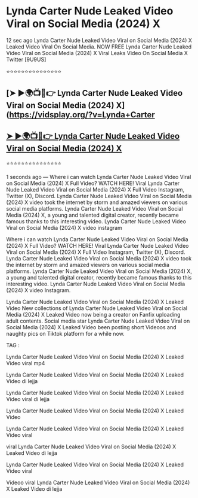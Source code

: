 ﻿# Lynda Carter Nude Leaked Video Viral on Social Media (2024) X



12 sec ago Lynda Carter Nude Leaked Video Viral on Social Media (2024) X Leaked Video Viral On Social Media. NOW FREE Lynda Carter Nude Leaked Video Viral on Social Media (2024) X Viral Leaks Video On Social Media X Twitter [9U9US]

⭐⭐⭐⭐⭐⭐⭐⭐⭐⭐⭐⭐⭐⭐⭐

## [➤ ►🌍📺📱👉 Lynda Carter Nude Leaked Video Viral on Social Media (2024) X](https://vidsplay.org/?v=Lynda+Carter

## [➤ ►🌍📺📱👉 Lynda Carter Nude Leaked Video Viral on Social Media (2024) X](https://vidsplay.org/?v=Lynda+Carter)


⭐⭐⭐⭐⭐⭐⭐⭐⭐⭐⭐⭐⭐⭐⭐



1 seconds ago — Where i can watch Lynda Carter Nude Leaked Video Viral on Social Media (2024) X Full Video? WATCH HERE! Viral Lynda Carter Nude Leaked Video Viral on Social Media (2024) X Full Video Instagram, Twitter (X), Discord. Lynda Carter Nude Leaked Video Viral on Social Media (2024) X video took the internet by storm and amazed viewers on various social media platforms. Lynda Carter Nude Leaked Video Viral on Social Media (2024) X, a young and talented digital creator, recently became famous thanks to this interesting video. Lynda Carter Nude Leaked Video Viral on Social Media (2024) X video instagram

Where i can watch Lynda Carter Nude Leaked Video Viral on Social Media (2024) X Full Video? WATCH HERE! Viral Lynda Carter Nude Leaked Video Viral on Social Media (2024) X Full Video Instagram, Twitter (X), Discord. Lynda Carter Nude Leaked Video Viral on Social Media (2024) X video took the internet by storm and amazed viewers on various social media platforms. Lynda Carter Nude Leaked Video Viral on Social Media (2024) X, a young and talented digital creator, recently became famous thanks to this interesting video. Lynda Carter Nude Leaked Video Viral on Social Media (2024) X video Instagram.

Lynda Carter Nude Leaked Video Viral on Social Media (2024) X Leaked Video New collections of Lynda Carter Nude Leaked Video Viral on Social Media (2024) X Leaked Video now being a creator on Fanfix uploading adult contents. Social media star Lynda Carter Nude Leaked Video Viral on Social Media (2024) X Leaked Video been posting short Videoos and naughty pics on Tiktok platform for a while now.

TAG :

 

Lynda Carter Nude Leaked Video Viral on Social Media (2024) X Leaked Video viral mp4

 

Lynda Carter Nude Leaked Video Viral on Social Media (2024) X Leaked Video di lejja

 

Lynda Carter Nude Leaked Video Viral on Social Media (2024) X Leaked Video viral di lejja

 

Lynda Carter Nude Leaked Video Viral on Social Media (2024) X Leaked Video

 

Lynda Carter Nude Leaked Video Viral on Social Media (2024) X Leaked Video viral

 

viral Lynda Carter Nude Leaked Video Viral on Social Media (2024) X Leaked Video di lejja

 

Lynda Carter Nude Leaked Video Viral on Social Media (2024) X Leaked Video viral

 

Videoo viral Lynda Carter Nude Leaked Video Viral on Social Media (2024) X Leaked Video di lejja